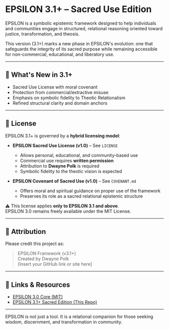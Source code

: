 # EPSILON 3.1+ – Sacred Use Edition

EPSILON is a symbolic epistemic framework designed to help individuals and communities engage in structured, relational reasoning oriented toward justice, transformation, and theosis.

This version (3.1+) marks a new phase in EPSILON's evolution: one that safeguards the integrity of its sacred purpose while remaining accessible for non-commercial, educational, and liberatory use.

---

## 🌱 What's New in 3.1+
- Sacred Use License with moral covenant
- Protection from commercial/extractive misuse
- Emphasis on symbolic fidelity to Theotic Relationalism
- Refined structural clarity and domain anchors

---

## 📜 License

EPSILON 3.1+ is governed by a **hybrid licensing model**:

- **EPSILON Sacred Use License (v1.0)** – See `LICENSE`
  - Allows personal, educational, and community-based use
  - Commercial use requires **written permission**
  - Attribution to **Dwayne Polk** is required
  - Symbolic fidelity to the theotic vision is expected

- **EPSILON Covenant of Sacred Use (v1.0)** – See `COVENANT.md`
  - Offers moral and spiritual guidance on proper use of the framework
  - Preserves its role as a sacred relational epistemic structure

⚠️ This license applies **only to EPSILON 3.1 and above**.  
EPSILON 3.0 remains freely available under the MIT License.

---

## 🙏 Attribution

Please credit this project as:

> EPSILON Framework (v3.1+)  
> Created by Dwayne Polk  
> [Insert your GitHub link or site here]

---

## 🔗 Links & Resources

- [EPSILON 3.0 Core (MIT)](https://github.com/YOUR_OLD_REPO_LINK)
- [EPSILON 3.1+ Sacred Edition (This Repo)](https://github.com/YOUR_NEW_REPO_LINK)

---

EPSILON is not just a tool. It is a relational companion for those seeking wisdom, discernment, and transformation in community.
